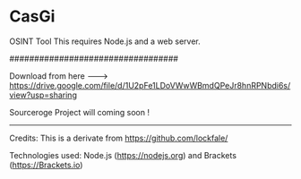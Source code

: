 # CasGi
OSINT Tool 
This requires Node.js and a web server.

 ##################################


 Download from here ---> https://drive.google.com/file/d/1U2pFe1LDoVWwWBmdQPeJr8hnRPNbdi6s/view?usp=sharing


Sourceroge Project will coming soon !


-----------------------------------------------------------------------------
Credits: This is a derivate from https://github.com/lockfale/

Technologies used: Node.js (https://nodejs.org) and Brackets (https://Brackets.io)
